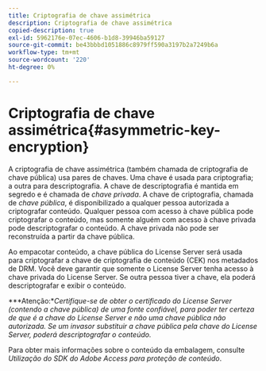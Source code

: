 ```yaml
---
title: Criptografia de chave assimétrica
description: Criptografia de chave assimétrica
copied-description: true
exl-id: 5962176e-07ec-4606-b1d8-39946ba59127
source-git-commit: be43bbbd1051886c8979ff590a3197b2a7249b6a
workflow-type: tm+mt
source-wordcount: '220'
ht-degree: 0%

---
```


# Criptografia de chave assimétrica{#asymmetric-key-encryption}

A criptografia de chave assimétrica (também chamada de criptografia de chave pública) usa pares de chaves. Uma chave é usada para criptografia; a outra para descriptografia. A chave de descriptografia é mantida em segredo e é chamada de *chave privada*. A chave de criptografia, chamada de *chave pública*, é disponibilizado a qualquer pessoa autorizada a criptografar conteúdo. Qualquer pessoa com acesso à chave pública pode criptografar o conteúdo, mas somente alguém com acesso à chave privada pode descriptografar o conteúdo. A chave privada não pode ser reconstruída a partir da chave pública.

Ao empacotar conteúdo, a chave pública do License Server será usada para criptografar a chave de criptografia de conteúdo (CEK) nos metadados de DRM. Você deve garantir que somente o License Server tenha acesso à chave privada do License Server. Se outra pessoa tiver a chave, ela poderá descriptografar e exibir o conteúdo.

***Atenção:**Certifique-se de obter o certificado do License Server (contendo a chave pública) de uma fonte confiável, para poder ter certeza de que é a chave do License Server e não uma chave pública não autorizada. Se um invasor substituir a chave pública pela chave do License Server, poderá descriptografar o conteúdo.*

Para obter mais informações sobre o conteúdo da embalagem, consulte *Utilização do SDK do Adobe Access para proteção de conteúdo*.
